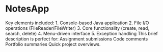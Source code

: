 # NotesApp
Key elements included:  1. Console-based Java application 2. File I/O operations (FileReader/FileWriter) 3. Core functionality (create, read, search, delete) 4. Menu-driven interface 5. Exception handling  This brief description is perfect for:  Assignment submissions Code comments Portfolio summaries Quick project overviews.
